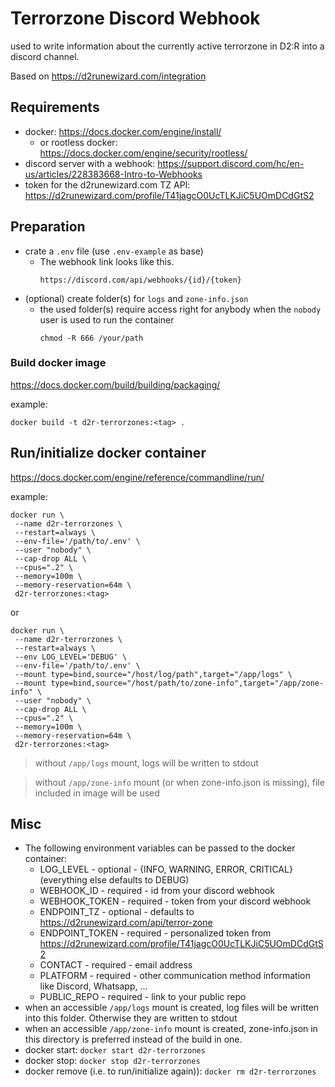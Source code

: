 # Terrorzone Discord Webhook

used to write information about the currently active terrorzone in D2:R into a discord channel.

Based on https://d2runewizard.com/integration

## Requirements

- docker: https://docs.docker.com/engine/install/
    - or rootless docker: https://docs.docker.com/engine/security/rootless/
- discord server with a webhook: https://support.discord.com/hc/en-us/articles/228383668-Intro-to-Webhooks
- token for the d2runewizard.com TZ API: https://d2runewizard.com/profile/T41jagcO0UcTLKJiC5UOmDCdGtS2

## Preparation 

- crate a `.env` file (use `.env-example` as base)
    - The webhook link looks like this.
        ```url
        https://discord.com/api/webhooks/{id}/{token}
        ```
- (optional) create folder(s) for `logs` and `zone-info.json`
    - the used folder(s) require access right for anybody when the `nobody` user is used to run the container 
        ```
        chmod -R 666 /your/path
        ```

### Build docker image

https://docs.docker.com/build/building/packaging/

example:
```
docker build -t d2r-terrorzones:<tag> .
```

## Run/initialize docker container

https://docs.docker.com/engine/reference/commandline/run/

example:
```
docker run \
 --name d2r-terrorzones \
 --restart=always \
 --env-file='/path/to/.env' \
 --user "nobody" \
 --cap-drop ALL \
 --cpus=".2" \
 --memory=100m \
 --memory-reservation=64m \
 d2r-terrorzones:<tag>
```

or

```
docker run \
 --name d2r-terrorzones \
 --restart=always \
 --env LOG_LEVEL='DEBUG' \
 --env-file='/path/to/.env' \
 --mount type=bind,source="/host/log/path",target="/app/logs" \
 --mount type=bind,source="/host/path/to/zone-info",target="/app/zone-info" \
 --user "nobody" \
 --cap-drop ALL \
 --cpus=".2" \
 --memory=100m \
 --memory-reservation=64m \ 
 d2r-terrorzones:<tag>
```
> without `/app/logs` mount, logs will be written to stdout

> without `/app/zone-info` mount (or when zone-info.json is missing), file included in image will be used

## Misc
- The following environment variables can be passed to the docker container:
    - LOG_LEVEL - optional - {INFO, WARNING, ERROR, CRITICAL} (everything else defaults to DEBUG)
    - WEBHOOK_ID - required - id from your discord webhook
    - WEBHOOK_TOKEN - required - token from your discord webhook
    - ENDPOINT_TZ - optional - defaults to https://d2runewizard.com/api/terror-zone
    - ENDPOINT_TOKEN - required - personalized token from https://d2runewizard.com/profile/T41jagcO0UcTLKJiC5UOmDCdGtS2
    - CONTACT - required - email address
    - PLATFORM - required - other communication method information like Discord, Whatsapp, ...
    - PUBLIC_REPO - required - link to your public repo
- when an accessible `/app/logs` mount is created, log files will be written into this folder. Otherwise they are written to stdout
- when an accessible `/app/zone-info` mount is created, zone-info.json in this directory is preferred instead of the build in one.
- docker start: `docker start d2r-terrorzones`
- docker stop: `docker stop d2r-terrorzones`
- docker remove (i.e. to run/initialize again)): `docker rm d2r-terrorzones`
